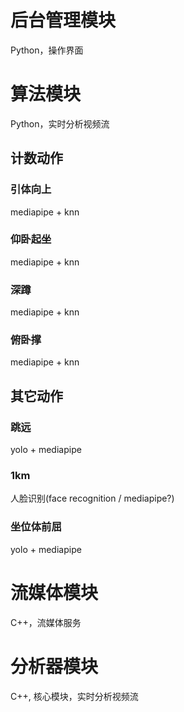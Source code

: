 # 后台管理模块

Python，操作界面

# 算法模块

Python，实时分析视频流

## 计数动作

### 引体向上

mediapipe + knn

### 仰卧起坐

mediapipe + knn

### 深蹲

mediapipe + knn

### 俯卧撑

mediapipe + knn

## 其它动作

### 跳远

yolo + mediapipe

### 1km

人脸识别(face recognition / mediapipe?)

### 坐位体前屈

yolo + mediapipe

# 流媒体模块

C++，流媒体服务

# 分析器模块

C++, 核心模块，实时分析视频流